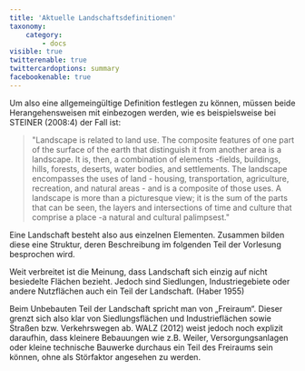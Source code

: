 ```yaml
---
title: 'Aktuelle Landschaftsdefinitionen'
taxonomy:
    category:
        - docs
visible: true
twitterenable: true
twittercardoptions: summary
facebookenable: true
---
```


Um also eine allgemeingültige Definition festlegen zu können, müssen beide Herangehensweisen mit einbezogen werden, wie es beispielsweise bei STEINER (2008:4) der Fall ist:

> "Landscape is related to land use. The composite features of one part of the surface of the earth that distinguish it from another area is a landscape. It is, then, a combination of elements -fields, buildings, hills, forests, deserts, water bodies, and settlements. The landscape encompasses the uses of land - housing, transportation, agriculture, recreation, and natural areas - and is a composite of those uses. A landscape is more than a picturesque view; it is the sum of the parts that can be seen, the layers and intersections of time and culture that comprise a place -a natural and cultural palimpsest."


Eine Landschaft besteht also aus einzelnen Elementen. Zusammen bilden diese eine Struktur, deren Beschreibung im folgenden Teil der Vorlesung besprochen wird. 

Weit verbreitet ist die Meinung, dass Landschaft sich einzig auf nicht besiedelte Flächen bezieht. Jedoch sind Siedlungen, Industriegebiete oder andere Nutzflächen auch ein Teil der Landschaft. (Haber 1955)

Beim Unbebauten Teil der Landschaft spricht man von „Freiraum“. Dieser grenzt sich also klar von Siedlungsflächen und Industrieflächen sowie Straßen bzw. Verkehrswegen ab. WALZ (2012) weist jedoch noch explizit daraufhin, dass kleinere Bebauungen wie z.B. Weiler, Versorgungsanlagen oder kleine technische Bauwerke durchaus ein Teil des Freiraums sein können, ohne als Störfaktor angesehen zu werden.